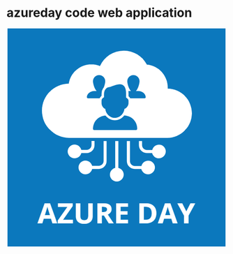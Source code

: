 # azureday code web application

<div align="center">
  <img src="https://github.com/azure-day-organization/azureday-code-webApp/blob/main/website_flask/static/images/banner.png"</img>
</div>
